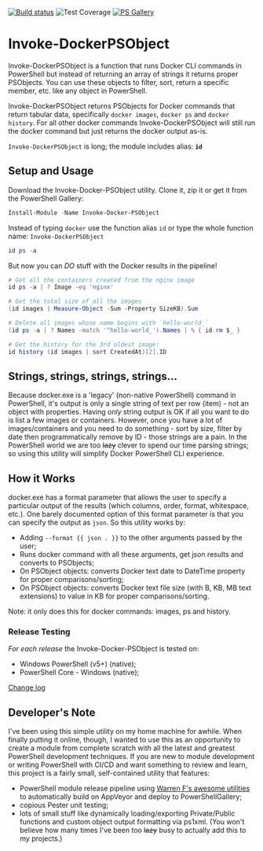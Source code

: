 
[![Build status](https://ci.appveyor.com/api/projects/status/1m6rgmj4h3p8m20q/branch/master?svg=true)](https://ci.appveyor.com/project/DTW-DanWard/invoke-docker-psobject/branch/master)  ![Test Coverage](https://img.shields.io/badge/coverage-98%25-brightgreen.svg?maxAge=60)  [![PS Gallery](https://img.shields.io/badge/install-PS%20Gallery-blue.svg)](https://www.powershellgallery.com/packages/Invoke-Docker-PSObject)

# Invoke-DockerPSObject
Invoke-DockerPSObject is a function that runs Docker CLI commands in PowerShell but instead of returning an array of strings it returns proper PSObjects.  You can use these objects to filter, sort, return a specific member, etc. like any object in PowerShell.

Invoke-DockerPSObject returns PSObjects for Docker commands that return tabular data, specifically `docker images`, `docker ps` and `docker history`. For all other docker commands Invoke-DockerPSObject will still run the docker command but just returns the docker output as-is.

`Invoke-DockerPSObject` is long; the module includes alias: **`id`**


## Setup and Usage
Download the Invoke-Docker-PSObject utility. Clone it, zip it or get it from the PowerShell Gallery:
```PowerShell
Install-Module -Name Invoke-Docker-PSObject
```
Instead of typing `docker` use the function alias `id` or type the whole function name: `Invoke-DockerPSObject`
```PowerShell
id ps -a
```
But now you can *DO* stuff with the Docker results in the pipeline!
```PowerShell
# Get all the containers created from the nginx image
id ps -a | ? Image -eq 'nginx'

# Get the total size of all the images
(id images | Measure-Object -Sum -Property SizeKB).Sum

# Delete all images whose name begins with `hello-world_`
(id ps -a | ? Names -match '^hello-world_').Names | % { id rm $_ }

# Get the history for the 3rd oldest image:
id history (id images | sort CreatedAt)[2].ID
```


## Strings, strings, strings, strings...
Because docker.exe is a 'legacy' (non-native PowerShell) command in PowerShell, it's output is only a single string of text per row (item) - not an object with properties.  Having _only_ string output is OK if all you want to do is list a few images or containers.  However, once you have a lot of images/containers and you need to do something - sort by size, filter by date then programmatically remove by ID - those strings are a pain.  In the PowerShell world we are too ~~lazy~~ clever to spend our time parsing strings; so using this utility will simplify Docker PowerShell CLI experience.



## How it Works
docker.exe has a format parameter that allows the user to specify a particular output of the results (which columns, order, format, whitespace, etc.). One barely documented option of this format parameter is that you can specify the output as `json`.  So this utility works by:
* Adding `--format {{ json . }}` to the other arguments passed by the user;
* Runs docker command with all these arguments, get json results and converts to PSObjects;
* On PSObject objects: converts Docker text date to DateTime property for proper comparisons/sorting;
* On PSObject objects: converts Docker text file size (with B, KB, MB text extensions) to value in KB for proper comparisons/sorting.

Note: it only does this for docker commands: images, ps and history.


### Release Testing
*For each release* the Invoke-Docker-PSObject is tested on:
* Windows PowerShell (v5+) (native);
* PowerShell Core - Windows (native);

[Change log](ChangeLog.md)

## Developer's Note
I've been using this simple utility on my home machine for awhile.  When finally putting it online, though, I wanted to use this as an opportunity to create a module from complete scratch with all the latest and greatest PowerShell development techniques.  If you are new to module development or writing PowerShell with CI/CD and want something to review and learn, this project is a fairly small, self-contained utility that features:
* PowerShell module release pipeline using [Warren F's awesome utilities](http://ramblingcookiemonster.github.io/PSDeploy-Inception/) to automatically build on AppVeyor and deploy to PowerShellGallery;
* copious Pester unit testing;
* lots of small stuff like dynamically loading/exporting Private/Public functions and custom object output formatting via ps1xml.  (You won't believe how many times I've been too ~~lazy~~ busy to actually add this to my projects.)
